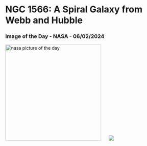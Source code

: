 # NGC 1566: A Spiral Galaxy from Webb and Hubble
### Image of the Day - NASA - 06/02/2024
<img src="https://apod.nasa.gov/apod/image/2402/Ngc1566_HubbleWebb_960.jpg" alt="nasa picture of the day" width="300"/>&nbsp; &nbsp; &nbsp; <img src="https://github-readme-streak-stats.herokuapp.com/?user=tempo-riz&theme=synthwave" >



  
